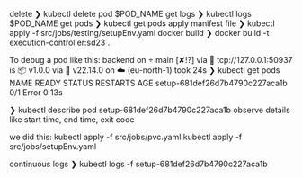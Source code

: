 delete ❯ kubectl delete pod $POD_NAME
get logs ❯ kubectl logs $POD_NAME
get pods ❯ kubectl get pods
apply manifest file ❯ kubectl apply -f src/jobs/testing/setupEnv.yaml
docker build ❯ docker build -t execution-controller:sd23 .

To debug a pod like this:
backend on  main [✘!?] via 🐳 tcp://127.0.0.1:50937 is 📦 v1.0.0 via  v22.14.0 on ☁️  (eu-north-1) took 24s 
❯ kubectl get pods
NAME                             READY   STATUS   RESTARTS   AGE
setup-681def26d7b4790c227aca1b   0/1     Error    0          13s

❯ kubectl describe pod setup-681def26d7b4790c227aca1b
observe details like start time, end time, exit code

we did this:
kubectl apply -f src/jobs/pvc.yaml
kubectl apply -f src/jobs/setupEnv.yaml

continuous logs ❯ kubectl logs -f setup-681def26d7b4790c227aca1b